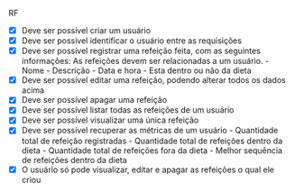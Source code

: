 RF
- [x] Deve ser possível criar um usuário
- [x] Deve ser possível identificar o usuário entre as requisições 
- [x] Deve ser possível registrar uma refeição feita, com as seguintes informações:
        As refeições devem ser relacionadas a um usuário.
        - Nome
        - Descrição
        - Data e hora
        - Esta dentro ou não da dieta
- [x] Deve ser possível editar uma refeição, podendo alterar todos os dados acima
- [x] Deve ser possível apagar uma refeição
- [x] Deve ser possível listar todas as refeições de um usuário
- [x] Deve ser possível visualizar uma única refeição
- [x] Deve ser possível recuperar as métricas de um usuário
        - Quantidade total de refeição registradas
        - Quantidade total de refeições dentro da dieta
        - Quantidade total de refeições fora da dieta
        - Melhor sequência de refeições dentro da dieta
- [x] O usuário só pode visualizar, editar e apagar as refeições o qual ele criou